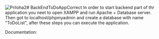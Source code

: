 ![Priloha2](https://github.com/moonleter/BackEndToDoAppCorrect/assets/106592140/4737790f-fceb-47d5-a5d8-a7871cf36871)# BackEndToDoAppCorrect
In order to start backend part of thr application you neet to open XAMPP and run Apache + Database server.
Then got to localhost/phpmyadmin and create a database with name "ToDoList", after these steps you can execute the application.


Documentation:


